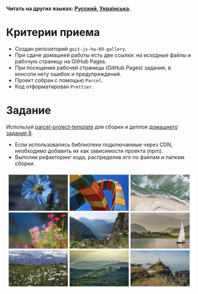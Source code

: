 **Читать на других языках: [Русский](README.md), [Українська](README.ua.md).**

# Критерии приема

- Создан репозиторий `goit-js-hw-09-gallery`.
- При сдаче домашней работы есть две ссылки: на исходные файлы и рабочую страницу на GitHub Pages.
- При посещении рабочей страницы (GitHub Pages) задания, в консоли нету ошибок и предупреждений.
- Проект собран с помощью `Parcel`.
- Код отформатирован `Prettier`.

# Задание

Используй [parcel-project-template](https://github.com/goitacademy/parcel-project-template) для
сборки и деплоя [домашнего задания 8](../homework-08/README.md).

- Если использовались библиотеки подключаемые через CDN, необходимо добавить их как зависимости
  проекта (npm).
- Выполни рефакторинг кода, распределив его по файлам и папкам сборки.

![Превью](preview.jpg)
